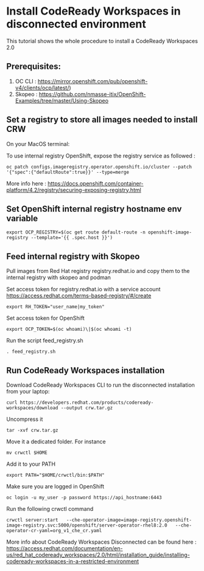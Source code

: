 # Install CodeReady Workspaces in disconnected environment

This tutorial shows the whole procedure to install a CodeReady Workspaces 2.0 

## Prerequisites:

1. OC CLI : https://mirror.openshift.com/pub/openshift-v4/clients/ocp/latest/)
2. Skopeo : https://github.com/nmasse-itix/OpenShift-Examples/tree/master/Using-Skopeo



## Set a registry to store all images needed to install CRW


On your MacOS terminal:

To use internal registry OpenShift, expose the registry service as followed  :

	oc patch configs.imageregistry.operator.openshift.io/cluster --patch '{"spec":{"defaultRoute":true}}' --type=merge

More info here : https://docs.openshift.com/container-platform/4.2/registry/securing-exposing-registry.html

## Set OpenShift internal registry hostname env variable

    export OCP_REGISTRY=$(oc get route default-route -n openshift-image-registry --template='{{ .spec.host }}')


## Feed internal registry with Skopeo 

Pull images from Red Hat registry registry.redhat.io and copy them to the internal registry with skopeo and podman

Set access token for registry.redhat.io with a service account https://access.redhat.com/terms-based-registry/#/create

    export RH_TOKEN="user_name|my_token"

Set access token for OpenShift

    export OCP_TOKEN=$(oc whoami)\|$(oc whoami -t)

Run the script feed_registry.sh

    . feed_registry.sh

## Run CodeReady Workspaces installation

Download CodeReady Workspaces CLI to run the disconnected installation from your laptop:

    curl https://developers.redhat.com/products/codeready-workspaces/download --output crw.tar.gz

Uncompress it 

    tar -xvf crw.tar.gz

Move it a dedicated folder. For instance

    mv crwctl $HOME

Add it to your PATH

    export PATH="$HOME/crwctl/bin:$PATH"

Make sure you are logged in OpenShift

    oc login -u my_user -p password https://api_hostname:6443 

Run the following crwctl command 

    crwctl server:start   --che-operator-image=image-registry.openshift-image-registry.svc:5000/openshift/server-operator-rhel8:2.0   --che-operator-cr-yaml=org_v1_che_cr.yaml

[logo]: https://github.com/gestrem/crw-disconnected/blob/master/crw_installation.png

More info about CodeReady Workspaces Disconnected can be found here : https://access.redhat.com/documentation/en-us/red_hat_codeready_workspaces/2.0/html/installation_guide/installing-codeready-workspaces-in-a-restricted-environment






